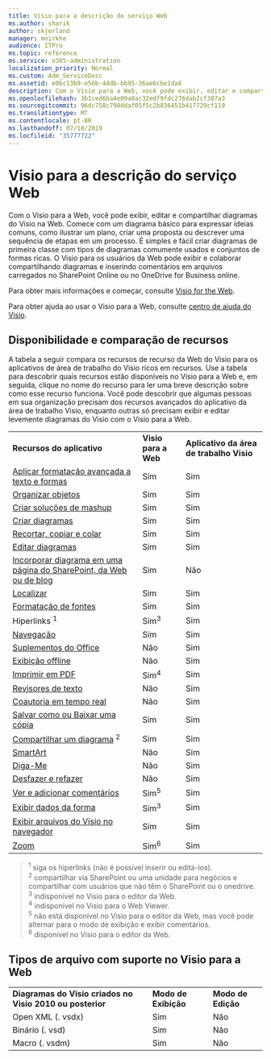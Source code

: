 ```yaml
---
title: Visio para a descrição do serviço Web
ms.author: sharik
author: skjerland
manager: mnirkhe
audience: ITPro
ms.topic: reference
ms.service: o365-administration
localization_priority: Normal
ms.custom: Adm_ServiceDesc
ms.assetid: e0bc13b9-e56b-44db-bb95-36ae6cbe1da8
description: Com o Visio para a Web, você pode exibir, editar e compartilhar diagramas do Visio na Web. Comece com um diagrama básico para expressar ideias comuns, como ilustrar um plano, criar uma proposta ou descrever uma sequência de etapas em um processo. É simples e fácil criar diagramas de primeira classe com tipos de diagramas comumente usados e conjuntos de formas ricas. O Visio para os usuários da Web pode exibir e colaborar compartilhando diagramas e inserindo comentários em arquivos carregados no SharePoint Online ou no OneDrive for Business online.
ms.openlocfilehash: 3b1ced6ba4e09a0ac32edf9fdc276dab2cf387a3
ms.sourcegitcommit: 96dc758c790ddaf05f5c2b836451b417729cf119
ms.translationtype: MT
ms.contentlocale: pt-BR
ms.lasthandoff: 07/18/2019
ms.locfileid: "35777722"
---
```

# <a name="visio-for-the-web-service-description"></a>Visio para a descrição do serviço Web

Com o Visio para a Web, você pode exibir, editar e compartilhar diagramas do Visio na Web. Comece com um diagrama básico para expressar ideias comuns, como ilustrar um plano, criar uma proposta ou descrever uma sequência de etapas em um processo. É simples e fácil criar diagramas de primeira classe com tipos de diagramas comumente usados e conjuntos de formas ricas. O Visio para os usuários da Web pode exibir e colaborar compartilhando diagramas e inserindo comentários em arquivos carregados no SharePoint Online ou no OneDrive for Business online.
  
Para obter mais informações e começar, consulte [Visio for the Web](https://products.office.com/en-US/visio/visio-online).
  
Para obter ajuda ao usar o Visio para a Web, consulte [centro de ajuda do Visio](https://support.office.com/visio).
  
## <a name="feature-availability-and-comparison"></a>Disponibilidade e comparação de recursos

A tabela a seguir compara os recursos de recurso da Web do Visio para os aplicativos de área de trabalho do Visio ricos em recursos. Use a tabela para descobrir quais recursos estão disponíveis no Visio para a Web e, em seguida, clique no nome do recurso para ler uma breve descrição sobre como esse recurso funciona. Você pode descobrir que algumas pessoas em sua organização precisam dos recursos avançados do aplicativo da área de trabalho Visio, enquanto outras só precisam exibir e editar levemente diagramas do Visio com o Visio para a Web. 
  
||||
|:-----|:-----|:-----|
|**Recursos do aplicativo** <br/> |**Visio para a Web** <br/> |**Aplicativo da área de trabalho Visio** <br/> |
|[Aplicar formatação avançada a texto e formas](visio-online.md#BM_1) <br/> |Sim  <br/> |Sim  <br/> |
|[Organizar objetos](visio-online.md#BM_2) <br/> |Sim  <br/> |Sim  <br/> |
|[Criar soluções de mashup](visio-online.md#BM_3) <br/> |Sim  <br/> |Sim  <br/> |
|[Criar diagramas](visio-online.md#BM_4) <br/> |Sim  <br/> |Sim  <br/> |
|[Recortar, copiar e colar](visio-online.md#BM_5) <br/> |Sim  <br/> |Sim  <br/> |
|[Editar diagramas](visio-online.md#BM_6) <br/> |Sim  <br/> |Sim  <br/> |
|[Incorporar diagrama em uma página do SharePoint, da Web ou de blog](visio-online.md#BM_7) <br/> |Sim  <br/> |Não  <br/> |
|[Localizar](visio-online.md#BM_8) <br/> |Sim  <br/> |Sim  <br/> |
|[Formatação de fontes](visio-online.md#BM_9) <br/> |Sim  <br/> |Sim  <br/> |
|[](visio-online.md#BM_10) Hiperlinks <sup>1</sup> <br/> |Sim<sup>3</sup> <br/> |Sim  <br/> |
|[Navegação](visio-online.md#BM_11) <br/> |Sim  <br/> |Sim  <br/> |
|[Suplementos do Office](visio-online.md#BM_12) <br/> |Não  <br/> |Sim  <br/> |
|[Exibição offline](visio-online.md#BM_13) <br/> |Não  <br/> |Sim  <br/> |
|[Imprimir em PDF](visio-online.md#BM_14) <br/> |Sim<sup>4</sup> <br/> |Sim  <br/> |
|[Revisores de texto](visio-online.md#BM_15) <br/> |Não  <br/> |Sim  <br/> |
|[Coautoria em tempo real](visio-online.md#BM_16) <br/> |Não  <br/> |Sim  <br/> |
|[Salvar como ou Baixar uma cópia](visio-online.md#BM_17) <br/> |Sim  <br/> |Sim  <br/> |
|[Compartilhar um diagrama](visio-online.md#BM_18) <sup>2</sup> <br/> |Sim  <br/> |Sim  <br/> |
|[SmartArt](visio-online.md#BM_19) <br/> |Não  <br/> |Sim  <br/> |
|[Diga-Me](visio-online.md#BM_20) <br/> |Não  <br/> |Sim  <br/> |
|[Desfazer e refazer](visio-online.md#BM_21) <br/> |Não  <br/> |Sim  <br/> |
|[Ver e adicionar comentários](visio-online.md#BM_22) <br/> |Sim<sup>5</sup> <br/> |Sim  <br/> |
|[Exibir dados da forma](visio-online.md#BM_23) <br/> |Sim<sup>3</sup> <br/> |Sim  <br/> |
|[Exibir arquivos do Visio no navegador](visio-online.md#BM_24) <br/> |Sim  <br/> |Sim  <br/> |
|[Zoom](visio-online.md#BM_25) <br/> |Sim<sup>6</sup> <br/> |Sim  <br/> |
   
> <sup>1</sup> siga os hiperlinks (não é possível inserir ou editá-los). 
<br/><sup>2</sup> compartilhar via SharePoint ou uma unidade para negócios e compartilhar com usuários que não têm o SharePoint ou o onedrive. 
<br/> <sup>3</sup> indisponível no Visio para o editor da Web.
<br/><sup>4</sup> indisponível no Visio para o Web Viewer. 
<br/><sup>5</sup> não está disponível no Visio para o editor da Web, mas você pode alternar para o modo de exibição e exibir comentários. 
<br/><sup>6</sup> disponível no Visio para o editor da Web. 
  
## <a name="supported-file-types-in-visio-for-the-web"></a>Tipos de arquivo com suporte no Visio para a Web

||||
|:-----|:-----|:-----|
|**Diagramas do Visio criados no Visio 2010 ou posterior** <br/> |**Modo de Exibição** <br/> |**Modo de Edição** <br/> |
|Open XML (. vsdx)  <br/> |Sim  <br/> |Não  <br/> |
|Binário (. vsd)  <br/> |Sim  <br/> |Não  <br/> |
|Macro (. vsdm)  <br/> |Sim  <br/> |Não  <br/> |
   

